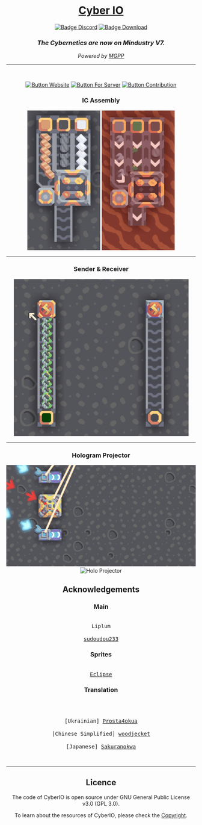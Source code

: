 <div align="center">

# [Cyber IO](https://liplum.github.io/CyberIO)

[![Badge Discord]][Discord]
[![Badge Download]][Download]

### *The Cybernetics are now on Mindustry V7.*

*Powered by [MGPP](https://github.com/PlumyGames/mgpp)*

___
<br>

[![Button Website]][Website]
[![Button For Server]][For Server]
[![Button Contribution]][Contribution]

### IC Assembly

![IC Assembly Vanilla](GFX/IC-new-vanilla.gif)
![IC Assembly Erekir](GFX/IC-new-erekir.gif)
___

### Sender & Receiver

![Sender](GFX/SenderReciever-new.gif)
___

### Hologram Projector

![Holo Projector](GFX/HoloProjectingSerpulo.gif)
![Holo Projector](GFX/HoloProjectingErekir.gif)

## Acknowledgements

### Main

<kbd><br>Liplum<br></kbd><kbd><br>[sudoudou233](https://github.com/sudoudou233)<br></kbd>

### Sprites

<kbd><br>[Eclipse](https://github.com/Eclipse-04)<br></kbd>

### Translation

<br>

<kbd><br>[Ukrainian] [Prosta4okua](https://github.com/Prosta4okua)<br></kbd><kbd><br>[Chinese Simplified] [woodjecket](https://github.com/woodjecket)<br></kbd><kbd><br>[Japanese] [Sakuranokwa](https://github.com/Sakuranokwa)<br></kbd>

<br>

___

## Licence

The code of CyberIO is open source under GNU General Public License v3.0 (GPL 3.0).

To learn about the resources of CyberIO, please check the [Copyright](COPYRIGHT.md).
</div>

<!----------------------------------------------------------------------------->

[Discord]: https://discord.gg/PDwyxM3waw

[Download]: https://github.com/liplum/CyberIO/releases/latest

[Website]: https://liplum.github.io/CyberIO

[For Server]: Info/ForServer.md

[Contribution]: CONTRIBUTING.md

<!----------------------------------[ Badges ]--------------------------------->

[Badge Discord]: https://img.shields.io/discord/937228972041842718?color=454fc1&label=Discord&logo=Discord&style=for-the-badge&logoColor=white&labelColor=5865F2

[Badge Download]: https://img.shields.io/github/downloads/liplum/CyberIO/total?color=023a46&label=Download&logo=docusign&logoColor=white&style=for-the-badge&labelColor=034e5e

<!---------------------------------[ Buttons ]--------------------------------->

[Button Website]: https://img.shields.io/badge/Website-428813?style=for-the-badge&logoColor=white&logo=GitBook

[Button For Server]: https://img.shields.io/badge/For_Server-AA344D?style=for-the-badge&logoColor=white&logo=iCloud

[Button Contribution]: https://img.shields.io/badge/Contribution-097399?style=for-the-badge&logoColor=white&logo=ChatBot
